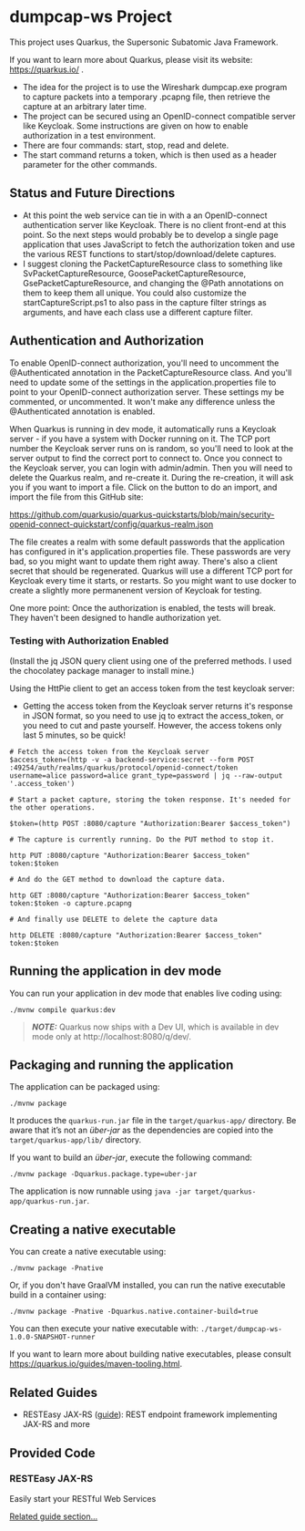 # dumpcap-ws Project

This project uses Quarkus, the Supersonic Subatomic Java Framework.

If you want to learn more about Quarkus, please visit its website: https://quarkus.io/ .

- The idea for the project is to use the Wireshark dumpcap.exe program to capture packets into a temporary .pcapng file,
  then retrieve the capture at an arbitrary later time.
- The project can be secured using an OpenID-connect compatible server like Keycloak. Some instructions are given
on how to enable authorization in a test environment.
- There are four commands: start, stop, read and delete.
- The start command returns a token, which is then used as a header parameter for the other commands.

## Status and Future Directions

- At this point the web service can tie in with a an OpenID-connect authentication server like Keycloak. There is no client front-end at this point. So the next steps would probably be to develop a single page application that uses JavaScript to fetch the authorization token and use the various REST functions to start/stop/download/delete captures. 
- I suggest cloning the PacketCaptureResource class to something like SvPacketCaptureResource, GoosePacketCaptureResource, GsePacketCaptureResource, and changing the @Path annotations on them to keep them all unique. You could also customize the startCaptureScript.ps1 to also pass in the capture filter strings as arguments, and have each class use a different capture filter.

## Authentication and Authorization

To enable OpenID-connect authorization, you'll need to uncomment the @Authenticated annotation in the PacketCaptureResource
class. And you'll need to update some of the settings in the application.properties file to point to your OpenID-connect
authorization server. These settings my be commented, or uncommented. It won't make any difference unless the @Authenticated
annotation is enabled.

When Quarkus is running in dev mode, it automatically runs a Keycloak server - if you have a system with Docker running
on it. The TCP port number the Keycloak server runs on is random, so you'll need to look at the server output to find
the correct port to connect to. Once you connect to the Keycloak server, you can login with admin/admin. Then you
will need to delete the Quarkus realm, and re-create it. During the re-creation, it will ask you if you want to import
a file. Click on the button to do an import, and import the file from this GitHub site:

https://github.com/quarkusio/quarkus-quickstarts/blob/main/security-openid-connect-quickstart/config/quarkus-realm.json

The file creates a realm with some default passwords that the application has configured in it's application.properties file.
These passwords are very bad, so you might want to update them right away. There's also a client secret that should be
regenerated. Quarkus will use a different TCP port for Keycloak every time it starts, or restarts. So you might want
to use docker to create a slightly more permanenent version of Keycloak for testing.

One more point: Once the authorization is enabled, the tests will break. They haven't been designed to handle authorization yet.

### Testing with Authorization Enabled

(Install the jq JSON query client using one of the preferred methods. I used the chocolatey package manager to install mine.)

Using the HttPie client to get an access token from the test keycloak server:

- Getting the access token from the Keycloak server returns it's response in JSON format, so you need to use jq to extract the access_token, or you need to cut and paste yourself. However, the access tokens only last 5 minutes, so be quick!

```shell script
# Fetch the access token from the Keycloak server
$access_token=(http -v -a backend-service:secret --form POST :49254/auth/realms/quarkus/protocol/openid-connect/token username=alice password=alice grant_type=password | jq --raw-output '.access_token')

# Start a packet capture, storing the token response. It's needed for the other operations.

$token=(http POST :8080/capture "Authorization:Bearer $access_token")

# The capture is currently running. Do the PUT method to stop it.

http PUT :8080/capture "Authorization:Bearer $access_token" token:$token

# And do the GET method to download the capture data.

http GET :8080/capture "Authorization:Bearer $access_token" token:$token -o capture.pcapng

# And finally use DELETE to delete the capture data

http DELETE :8080/capture "Authorization:Bearer $access_token" token:$token
```

## Running the application in dev mode

You can run your application in dev mode that enables live coding using:
```shell script
./mvnw compile quarkus:dev
```

> **_NOTE:_**  Quarkus now ships with a Dev UI, which is available in dev mode only at http://localhost:8080/q/dev/.

## Packaging and running the application

The application can be packaged using:
```shell script
./mvnw package
```
It produces the `quarkus-run.jar` file in the `target/quarkus-app/` directory.
Be aware that it’s not an _über-jar_ as the dependencies are copied into the `target/quarkus-app/lib/` directory.

If you want to build an _über-jar_, execute the following command:
```shell script
./mvnw package -Dquarkus.package.type=uber-jar
```

The application is now runnable using `java -jar target/quarkus-app/quarkus-run.jar`.

## Creating a native executable

You can create a native executable using: 
```shell script
./mvnw package -Pnative
```

Or, if you don't have GraalVM installed, you can run the native executable build in a container using: 
```shell script
./mvnw package -Pnative -Dquarkus.native.container-build=true
```

You can then execute your native executable with: `./target/dumpcap-ws-1.0.0-SNAPSHOT-runner`

If you want to learn more about building native executables, please consult https://quarkus.io/guides/maven-tooling.html.

## Related Guides

- RESTEasy JAX-RS ([guide](https://quarkus.io/guides/rest-json)): REST endpoint framework implementing JAX-RS and more

## Provided Code

### RESTEasy JAX-RS

Easily start your RESTful Web Services

[Related guide section...](https://quarkus.io/guides/getting-started#the-jax-rs-resources)
